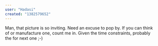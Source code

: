 ```yaml
---
user: "Hadasi"
created: "1382579652"
---
```


Man, that picture is so inviting. Need an excuse to pop by. If you can think of or manufacture one, count me in. Given the time constraints, probably the for next one ;-)
